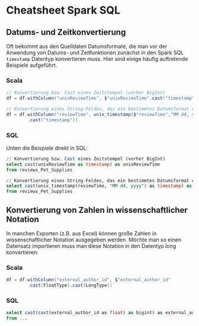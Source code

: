 # Cheatsheet Spark SQL

## Datums- und Zeitkonvertierung

Oft bekommt aus den Quelldaten Datumsformate, die man vor der Anwendung von Datums- und Zeitfunktionen zunächst in den Spark SQL `timestamp` Datentyp konvertieren muss. Hier sind einige häufig auftretende Beispiele aufgeführt.

### Scala

```scala
// Konvertierung bzw. Cast eines Zeitstempel (vorher BigInt)
df = df.withColumn("unixReviewTime", $"unixReviewTime".cast("timestamp"))

// Konvertierung eines String-Feldes, das ein bestimmtes Datumsformat enthält
df = df.withColumn("reviewTime", unix_timestamp($"reviewTime","MM dd, yyyy")
        .cast("timestamp"))
```

### SQL

Unten die Beispiele direkt in SQL:

```sql
// Konvertierung bzw. Cast eines Zeitstempel (vorher BigInt)
select cast(unixReviewTime as timestamp) as unixReviewTime 
from reviews_Pet_Supplies

// Konvertierung eines String-Feldes, das ein bestimmtes Datumsformat enthält
select cast(unix_timestamp(reviewTime, "MM dd, yyyy") as timestamp) as reviewTime
from reviews_Pet_Supplies
```

## Konvertierung von Zahlen in wissenschaftlicher Notation

In manchen Exporten (z.B. aus Excel) können große Zahlen in wissenschaftlicher Notation ausgegeben werden. Möchte man so einen Datensatz importieren muss man diese Notation in den Datentyp long konvertieren:

### Scala

```scala
df = df.withColumn("external_author_id", $"external_author_id"
        .cast(FloatType).cast(LongType))
```

### SQL

```sql
select cast(cast(external_author_id as float) as bigint) as external_author_id
from ...
```
